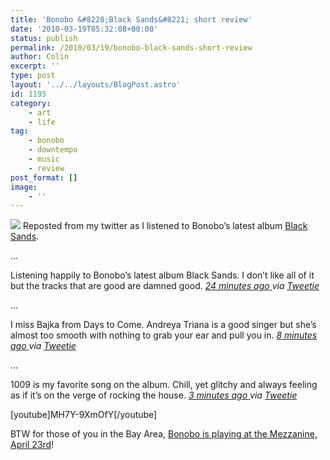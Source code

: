 ```yaml
---
title: 'Bonobo &#8220;Black Sands&#8221; short review'
date: '2010-03-19T05:32:08+00:00'
status: publish
permalink: /2010/03/19/bonobo-black-sands-short-review
author: Colin
excerpt: ''
type: post
layout: '../../layouts/BlogPost.astro'
id: 1195
category:
    - art
    - life
tag:
    - bonobo
    - downtempo
    - music
    - review
post_format: []
image:
    - ''
---
```

[![](https://ecx.images-amazon.com/images/I/51Nc6-lQAbL._SL160_.jpg)](https://www.amazon.com/Black-Sands-Bonobo/dp/B0035UHJCE%3FSubscriptionId%3DAKIAIR75FRJAOCU35TYQ%26tag%3Dcatc0c-20%26linkCode%3Dxm2%26camp%3D2025%26creative%3D165953%26creativeASIN%3DB0035UHJCE) Reposted from my twitter as I listened to Bonobo’s latest album [Black Sands](https://www.amazon.com/Black-Sands-Bonobo/dp/B0035UHJCE%3FSubscriptionId%3DAKIAIR75FRJAOCU35TYQ%26tag%3Dcatc0c-20%26linkCode%3Dxm2%26camp%3D2025%26creative%3D165953%26creativeASIN%3DB0035UHJCE).

…

Listening happily to Bonobo’s latest album Black Sands. I don’t like all of it but the tracks that are good are damned good. [*24 minutes ago* ](https://twitter.com/catcubed/status/10707782379) *via* [*Tweetie*](https://www.atebits.com/)

…

I miss Bajka from Days to Come. Andreya Triana is a good singer but she’s almost too smooth with nothing to grab your ear and pull you in. [*8 minutes ago* ](https://twitter.com/catcubed/status/10708302717) *via* [*Tweetie*](https://www.atebits.com/)

…

1009 is my favorite song on the album. Chill, yet glitchy and always feeling as if it’s on the verge of rocking the house. [*3 minutes ago* ](https://twitter.com/catcubed/status/10708464931) *via* [*Tweetie*](https://www.atebits.com/)

\[youtube\]MH7Y-9XmOfY\[/youtube\]

BTW for those of you in the Bay Area, [Bonobo is playing at the Mezzanine, April 23rd](https://www.last.fm/event/1400923+Bonobo+at+Mezzanine+on+23+April+2010)!
